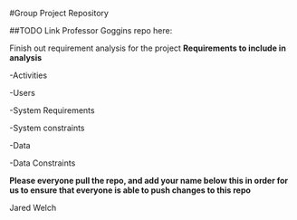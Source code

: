 #Group Project Repository

##TODO
Link Professor Goggins repo here:

Finish out requirement analysis for the project
**Requirements to include in analysis**

-Activities 

-Users

-System Requirements

-System constraints

-Data 

-Data Constraints

**Please everyone pull the repo, and add your name below this in order for us to ensure
that everyone is able to push changes to this repo**

Jared Welch

